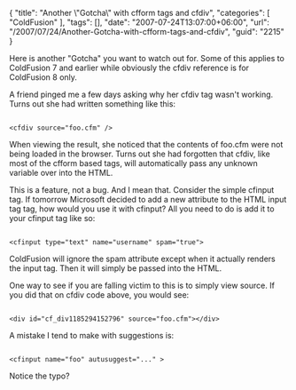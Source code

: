 {
	"title": "Another \\\"Gotcha\\\" with cfform tags and cfdiv",
	"categories": [
		"ColdFusion"
	],
	"tags": [],
	"date": "2007-07-24T13:07:00+06:00",
	"url": "/2007/07/24/Another-Gotcha-with-cfform-tags-and-cfdiv",
	"guid": "2215"
}

Here is another "Gotcha" you want to watch out for. Some of this applies to ColdFusion 7 and earlier while obviously the cfdiv reference is for ColdFusion 8 only.

A friend pinged me a few days asking why her cfdiv tag wasn't working. Turns out she had written something like this:

<code>
&lt;cfdiv source="foo.cfm" /&gt;
</code>

When viewing the result, she noticed that the contents of foo.cfm were not being loaded in the browser. Turns out she had forgotten that cfdiv, like most of the cfform based tags, will automatically pass any unknown variable over into the HTML.

This is a feature, not a bug. And I mean that. Consider the simple cfinput tag. If tomorrow Microsoft decided to add a new attribute to the HTML input tag tag, how would you use it with cfinput? All you need to do is add it to your cfinput tag like so:

<code>
&lt;cfinput type="text" name="username" spam="true"&gt;
</code>

ColdFusion will ignore the spam attribute except when it actually renders the input tag. Then it will simply be passed into the HTML. 

One way to see if you are falling victim to this is to simply view source. If you did that on cfdiv code above, you would see:

<code>
&lt;div id="cf_div1185294152796" source="foo.cfm"&gt;&lt;/div&gt;
</code>

A mistake I tend to make with suggestions is:

<code>
&lt;cfinput name="foo" autusuggest="..." &gt;
</code>

Notice the typo?